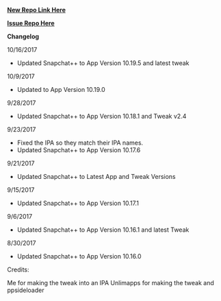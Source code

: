 
**[New Repo Link Here](https://github.com/JMccormick264/SnapPP/releases)**

**[Issue Repo Here](https://github.com/eni9889/SC-PP-ISSUES)**

**Changelog**

10/16/2017

 - Updated Snapchat++ to App Version 10.19.5 and latest tweak

10/9/2017

 - Updated to App Version 10.19.0

9/28/2017

 - Updated Snapchat++ to App Version 10.18.1 and Tweak v2.4

9/23/2017

 - Fixed the IPA so they match their IPA names.
 - Updated Snapchat++ to App Version 10.17.6

9/21/2017

 - Updated Snapchat++ to Latest App and Tweak Versions

9/15/2017

 - Updated Snapchat++ to App Version 10.17.1

 9/6/2017

  - Updated Snapchat++ to App Version 10.16.1 and latest Tweak

8/30/2017

 - Updated Snapchat++ to App Version 10.16.0


Credits:

Me for making the tweak into an IPA
Unlimapps for making the tweak and ppsideloader
